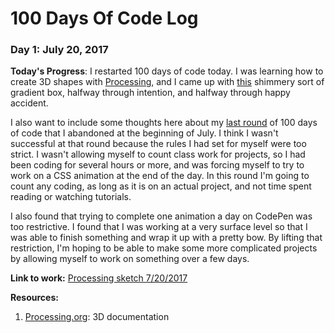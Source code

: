 # 100 Days Of Code Log

### Day 1: July 20, 2017

**Today's Progress**: I restarted 100 days of code today. I was learning how to create 3D shapes with [Processing](https://processing.org/), and I came up with [this](https://github.com/tricialeach/processing/tree/master/sketch_170720a) shimmery sort of gradient box, halfway through intention, and halfway through happy accident.

I also want to include some thoughts here about my [last round](https://github.com/tricialeach/100-days-of-code-tricia) of 100 days of code that I abandoned at the beginning of July. I think I wasn't successful at that round because the rules I had set for myself were too strict. I wasn't allowing myself to count class work for projects, so I had been coding for several hours or more, and was forcing myself to try to work on a CSS animation at the end of the day. In this round I'm going to count any coding, as long as it is on an actual project, and not time spent reading or watching tutorials.

I also found that trying to complete one animation a day on CodePen was too restrictive. I found that I was working at a very surface level so that I was able to finish something and wrap it up with a pretty bow. By lifting that restriction, I'm hoping to be able to make some more complicated projects by allowing myself to work on something over a few days.

**Link to work:** [Processing sketch 7/20/2017](https://github.com/tricialeach/processing/tree/master/sketch_170720a)

**Resources:** 
1. [Processing.org](https://processing.org/tutorials/p3d/): 3D documentation
